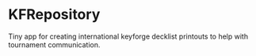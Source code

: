 # KFRepository
Tiny app for creating international keyforge decklist printouts to help with tournament communication.
